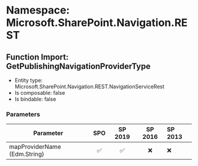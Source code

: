 # Namespace: Microsoft.SharePoint.Navigation.REST

## Function Import: GetPublishingNavigationProviderType

- Entity type: Microsoft.SharePoint.Navigation.REST.NavigationServiceRest
- Is composable: false
- Is bindable: false

### Parameters

Parameter | SPO | SP 2019 | SP 2016 | SP 2013
----------|:---:|:-------:|:-------:|:-------
mapProviderName (Edm.String) | ✅ | ✅ | ❌ | ❌
